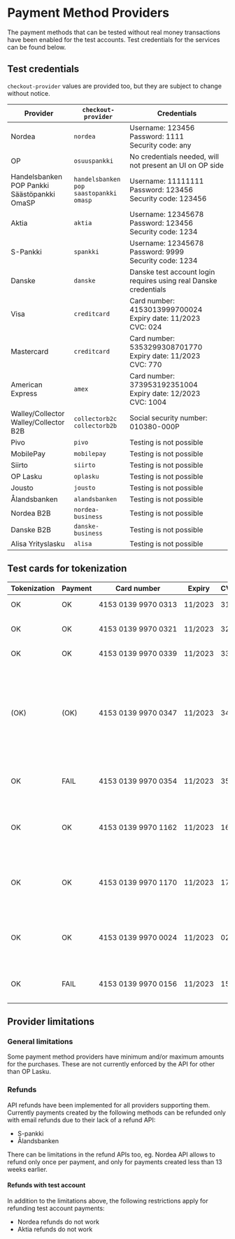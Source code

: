 # Payment Method Providers

The payment methods that can be tested without real money transactions have been enabled for the test accounts. Test credentials for the services can be found below.

## Test credentials

`checkout-provider` values are provided too, but they are subject to change without notice.

| Provider                                             | `checkout-provider`                                   | Credentials                                                                                                                                                                                                                                                |
| ---------------------------------------------------- | ----------------------------------------------------- | ---------------------------------------------------------------------------------------------------------------------------------------------------------------------------------------------------------------------------------------------------------- |
| Nordea                                               | `nordea`                                              | Username: 123456<br>Password: 1111<br>Security code: any                                                                                                                                                                                                   |
| OP                                                   | `osuuspankki`                                         | No credentials needed, will not present an UI on OP side                                                                                                                                                                                                   |
| Handelsbanken<br>POP Pankki<br>Säästöpankki<br>OmaSP | `handelsbanken`<br>`pop`<br>`saastopankki`<br>`omasp` | Username: 11111111<br>Password: 123456<br>Security code: 123456                                                                                                                                                                                            |
| Aktia                                                | `aktia`                                               | Username: 12345678<br>Password: 123456<br>Security code: 1234                                                                                                                                                                                              |
| S-Pankki                                             | `spankki`                                             | Username: 12345678<br>Password: 9999<br>Security code: 1234                                                                                                                                                                                                |
| Danske                                               | `danske`                                              | Danske test account login requires using real Danske credentials                                                                                                                                                                                           |
| Visa                                                 | `creditcard`                                          | Card number: 4153013999700024<br>Expiry date: 11/2023<br>CVC: 024                                                                                                                                                                                          |
| Mastercard                                           | `creditcard`                                          | Card number: 5353299308701770<br>Expiry date: 11/2023<br>CVC: 770                                                                                                                                                                                          |
| American Express                                     | `amex`                                                | Card number: 373953192351004<br>Expiry date: 12/2023<br>CVC: 1004                                                                                                                                                                                          |
| Walley/Collector<br>Walley/Collector B2B             | `collectorb2c`<br>`collectorb2b`                      | Social security number: 010380-000P                                                                                                                                                                                                                        |
| Pivo                                                 | `pivo`                                                | Testing is not possible                                                                                                                                                                                                                                    |
| MobilePay                                            | `mobilepay`                                           | Testing is not possible                                                                                                                                                                                                                                    |
| Siirto                                               | `siirto`                                              | Testing is not possible                                                                                                                                                                                                                                    |
| OP Lasku                                             | `oplasku`                                             | Testing is not possible                                                                                                                                                                                                                                    |
| Jousto                                               | `jousto`                                              | Testing is not possible                                                                                                                                                                                                                                    |
| Ålandsbanken                                         | `alandsbanken`                                        | Testing is not possible                                                                                                                                                                                                                                    |
| Nordea B2B                                           | `nordea-business`                                     | Testing is not possible                                                                                                                                                                                                                                    |
| Danske B2B                                           | `danske-business`                                     | Testing is not possible                                                                                                                                                                                                                                    |
| Alisa Yrityslasku                                    | `alisa`                                              | Testing is not possible                                                                                                                                                                                                                                    |

## Test cards for tokenization

| Tokenization | Payment | Card number                        | Expiry  | CVC | Description                                                                                                                                                                                                                                                  |
| ------------ | ------- | ---------------------------------- | ------- | --- | ------------------------------------------------------------------------------------------------------------------------------------------------------------------------------------------------------------------------------------------------------------ |
| OK           | OK      | 4153&nbsp;0139&nbsp;9970&nbsp;0313 | 11/2023 | 313 | Successful 3D Secure. 3DS form password "secret".                                                                                                                                                                                                            |
| OK           | OK      | 4153&nbsp;0139&nbsp;9970&nbsp;0321 | 11/2023 | 321 | Successful 3D Secure. 3DS form will be automatically completed.                                                                                                                                                                                              |
| OK           | OK      | 4153&nbsp;0139&nbsp;9970&nbsp;0339 | 11/2023 | 339 | 3D Secure attempt. 3DS will be automatically attempted.                                                                                                                                                                                                      |
| (OK)         | (OK)    | 4153&nbsp;0139&nbsp;9970&nbsp;0347 | 11/2023 | 347 | 3D Secure fails. The "cardholder_authentication" response parameter will be "no". It is at discretion of the merchant to accept or reject unauthentication transactions. If the merchant decides to decline the payment, the transaction should be reverted. |
| OK           | FAIL    | 4153&nbsp;0139&nbsp;9970&nbsp;0354 | 11/2023 | 354 | Successful 3D Secure. 3DS form password "secret". Insufficient funds in the test bank account.                                                                                                                                                               |
| OK           | OK      | 4153&nbsp;0139&nbsp;9970&nbsp;1162 | 11/2023 | 162 | with 3DS, Soft decline when charging saved card using Customer Initiated Transaction (requires 3DS). 3DS form password "secret".                                                                                                                             |
| OK           | OK      | 4153&nbsp;0139&nbsp;9970&nbsp;1170 | 11/2023 | 170 | with 3DS, Soft decline when charging saved card using Customer Initiated Transaction (requires 3DS). 3DS form will be automatically completed.                                                                                                               |
| OK           | OK      | 4153&nbsp;0139&nbsp;9970&nbsp;0024 | 11/2023 | 024 | Non-EU - "one leg out" card, not enrolled to 3DS. The "cardholder_authentication" response parameter will be "attempted".                                                                                                                                    |
| OK           | FAIL    | 4153&nbsp;0139&nbsp;9970&nbsp;0156 | 11/2023 | 156 | Non-EU - "one leg out" card, not enrolled to 3DS. Insufficient funds in the test bank account.                                                                                                                                                               |

## Provider limitations

### General limitations

Some payment method providers have minimum and/or maximum amounts for the purchases. These are not currently enforced by the API for other than OP Lasku.

### Refunds

API refunds have been implemented for all providers supporting them. Currently payments created by the following methods can be refunded only with email refunds due to their lack of a refund API:

- S-pankki
- Ålandsbanken

There can be limitations in the refund APIs too, eg. Nordea API allows to refund only once per payment, and only for payments created less than 13 weeks earlier.

#### Refunds with test account

In addition to the limitations above, the following restrictions apply for refunding test account payments:

- Nordea refunds do not work
- Aktia refunds do not work
